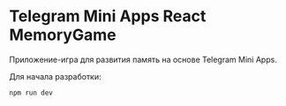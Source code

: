 # Telegram Mini Apps React MemoryGame

Приложение-игра для развития память на основе Telegram Mini Apps.

Для начала разработки:
```
npm run dev
```
